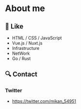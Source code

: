 About me
===

## :closed_book: Like
- HTML / CSS / JavaScript
- Vue.js / Nuxt.js
- Infrastructure
- NetWork
- Go / Rust

:mag: Contact
---
### Twitter
- https://twitter.com/mikan_54951


